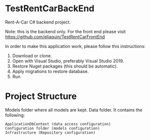 # TestRentCarBackEnd
Rent-A-Car C# backend project.

Note: this is the backend only. For the front end please visit https://github.com/eliaquin/TestRentCarFrontEnd

In order to make this application work, please follow this instructions:

1. Download or clone.
2. Open with Visual Studio, preferably Visual Studio 2019.
3. Restore Nuget packages (this should be automatic).
4. Apply migrations to restore database.
5. Run

# Project Structure

Models folder where all models are kept.
Data folder. It contains the following:

    ApplicationDbContext (data access configuration)
    Configuration folder (models configuration)
    Infrastructure (Repository configuration)
    
